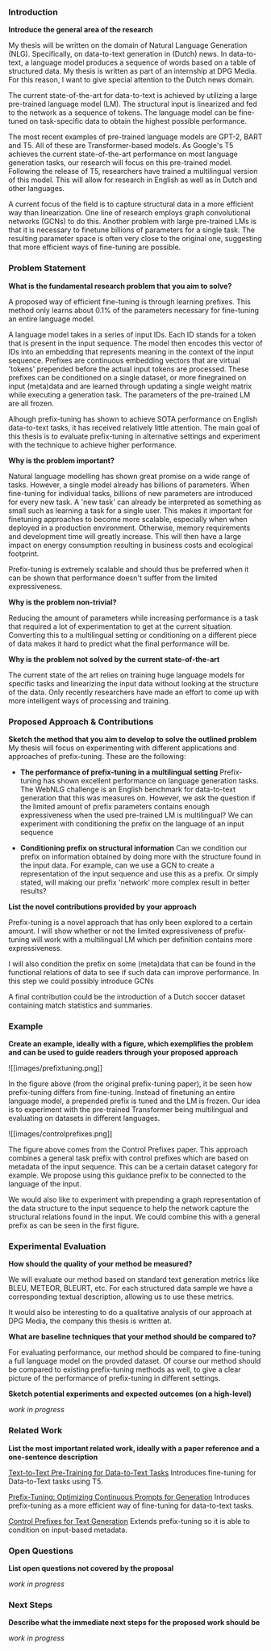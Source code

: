 ### Introduction

**Introduce the general area of the research**

My thesis will be written on the domain of Natural Language Generation (NLG). Specifically, on data-to-text generation in (Dutch) news. In data-to-text, a language model produces a sequence of words based on a table of structured data. My thesis is written as part of an internship at DPG Media. For this reason, I want to give special attention to the Dutch news domain.

The current state-of-the-art for data-to-text is achieved by utilizing a large pre-trained language model (LM). The structural input is linearized and fed to the network as a sequence of tokens. The language model can be fine-tuned on task-specific data to obtain the highest possible performance.

The most recent examples of pre-trained language models are GPT-2, BART and T5. All of these are Transformer-based models. As Google's T5 achieves the current state-of-the-art performance on most language generation tasks, our research will focus on this pre-trained model. Following the release of T5, researchers have trained a multilingual version of this model. This will allow for research in English as well as in Dutch and other languages.

A current focus of the field is to capture structural data in a more efficient way than linearization. One line of research employs graph convolutional networks (GCNs) to do this. Another problem with large pre-trained LMs is that it is necessary to finetune billions of parameters for a single task. The resulting parameter space is often very close to the original one, suggesting that more efficient ways of fine-tuning are possible.

### Problem Statement

**What is the fundamental research problem that you aim to solve?**
 
A proposed way of efficient fine-tuning is through learning prefixes. This method only learns about 0.1% of the parameters necessary for fine-tuning an entire language model. 

A language model takes in a series of input IDs. Each ID stands for a token that is present in the input sequence. The model then encodes this vector of IDs into an embedding that represents meaning in the context of the input sequence. Prefixes are continuous embedding vectors that are virtual 'tokens' prepended before the actual input tokens are processed. These prefixes can be conditioned on a single dataset, or more finegrained on input (meta)data and are learned through updating a single weight matrix while executing a generation task. The parameters of the pre-trained LM are all frozen.

Alhough prefix-tuning has shown to achieve SOTA performance on English data-to-text tasks, it has received relatively little attention. The main goal of this thesis is to evaluate prefix-tuning in alternative settings and experiment with the technique to achieve higher performance.

**Why is the problem important?**

Natural language modelling has shown great promise on a wide range of tasks. However, a single model already has billions of parameters. When fine-tuning for individual tasks, billions of new parameters are introduced for every new task. A 'new task' can already be interpreted as something as small such as learning a task for a single user. This makes it important for finetuning approaches to become more scalable, especially when when deployed in a production environment. Otherwise, memory requirements and development time will greatly increase. This will then have a large impact on energy consumption resulting in business costs and ecological footprint.

Prefix-tuning is extremely scalable and should thus be preferred when it can be shown that performance doesn't suffer from the limited expressiveness.

**Why is the problem non-trivial?**

Reducing the amount of parameters while increasing performance is a task that required a lot of experimentation to get at the current situation. Converting this to a multilingual setting or conditioning on a different piece of data makes it hard to predict what the final performance will be.

**Why is the problem not solved by the current state-of-the-art**

The current state of the art relies on training huge language models for specific tasks and linearizing the input data without looking at the structure of the data. Only recently researchers have made an effort to come up with more intelligent ways of processing and training.

### Proposed Approach & Contributions

**Sketch the method that you aim to develop to solve the outlined problem**
My thesis will focus on experimenting with different applications and approaches of prefix-tuning. These are the following:

- **The performance of prefix-tuning in a multilingual setting**
   Prefix-tuning has shown excellent performance on language generation tasks. The WebNLG challenge is an English benchmark for data-to-text generation that this was measures on. However, we ask the question if the limited amount of prefix parameters contains enough expressiveness when the used pre-trained LM is multilingual? We can experiment with conditioning the prefix on the language of an input sequence
   
- **Conditioning prefix on structural information**
   Can we condition our prefix on information obtained by doing more with the structure found in the input data. For example, can we use a GCN to create a representation of the input sequence and use this as a prefix. Or simply stated, will making our prefix 'network' more complex result in better results?
   
**List the novel contributions provided by your approach**

Prefix-tuning is a novel approach that has only been explored to a certain amount. I will show whether or not the limited expressiveness of prefix-tuning will work with a multilingual LM which per definition contains more expressiveness. 

I will also condition the prefix on some (meta)data that can be found in the functional relations of data to see if such data can improve performance. In this step we could possibly introduce GCNs 

A final contribution could be the introduction of a Dutch soccer dataset containing match statistics and summaries.

### Example

**Create an example, ideally with a figure, which exemplifies the problem and can be used to guide readers through your proposed approach**
 
![[images/prefixtuning.png]]

In the figure above (from the original prefix-tuning paper), it be seen how prefix-tuning differs from fine-tuning. Instead of finetuning an entire language model, a prepended prefix is tuned and the LM is frozen. Our idea is to experiment with the pre-trained Transformer being multilingual and evaluating on datasets in different languages.

![[images/controlprefixes.png]]

The figure above comes from the Control Prefixes paper. This approach combines a general task prefix with control prefixes which are based on metadata of the input sequence. This can be a certain dataset category for example. We propose using this guidance prefix to be connected to the language of the input. 

We would also like to experiment with prepending a graph representation of the data structure to the input sequence to help the network capture the structural relations found in the input. We could combine this with a general prefix as can be seen in the first figure.

### Experimental Evaluation

**How should the quality of your method be measured?**

We will evaluate our method based on standard text generation metrics like BLEU, METEOR, BLEURT, etc. For each structured data sample we have a corresponding textual description, allowing us to use these metrics.

It would also be interesting to do a qualitative analysis of our approach at DPG Media, the company this thesis is written at. 

**What are baseline techniques that your method should be compared to?**

For evaluating performance, our method should be compared to fine-tuning a full language model on the provded dataset. Of course our method should be compared to existing prefix-tuning methods as well, to give a clear picture of the performance of prefix-tuning in different settings.

**Sketch potential experiments and expected outcomes (on a high-level)**

*work in progress*

### Related Work

**List the most important related work, ideally with a paper reference and a one-sentence description**

[Text-to-Text Pre-Training for Data-to-Text Tasks](https://aclanthology.org/2020.inlg-1.14.pdf)
Introduces fine-tuning for Data-to-Text tasks using T5.

[Prefix-Tuning: Optimizing Continuous Prompts for Generation](https://aclanthology.org/2021.acl-long.353.pdf)
Introduces prefix-tuning as a more efficient way of fine-tuning for data-to-text tasks.

[Control Prefixes for Text Generation](https://arxiv.org/abs/2110.08329)
Extends prefix-tuning so it is able to condition on input-based metadata.

### Open Questions

**List open questions not covered by the proposal**

*work in progress*

### Next Steps

**Describe what the immediate next steps for the proposed work should be**

*work in progress*
